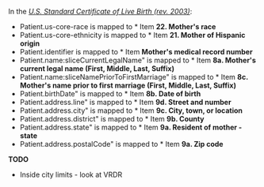 In the *[U.S. Standard Certificate of Live Birth (rev. 2003)](https://www.cdc.gov/nchs/data/dvs/birth11-03final-ACC.pdf)*:
* Patient.us-core-race is mapped to * Item **22. Mother's race**
* Patient.us-core-ethnicity is mapped to * Item **21. Mother of Hispanic origin**
* Patient.identifier is mapped to * Item **Mother's medical record number**
* Patient.name:sliceCurrentLegalName" is mapped to * Item **8a. Mother's current legal name (First, Middle, Last, Suffix)**
* Patient.name:sliceNamePriorToFirstMarriage" is mapped to * Item **8c. Mother's name prior to first marriage (First, Middle, Last, Suffix)**
* Patient.birthDate" is mapped to * Item **8b. Date of birth**
* Patient.address.line" is mapped to * Item **9d. Street and number**
* Patient.address.city" is mapped to * Item **9c. City, town, or location**
* Patient.address.district" is mapped to * Item **9b. County**
* Patient.address.state" is mapped to * Item **9a. Resident of mother - state**
* Patient.address.postalCode" is mapped to * Item **9a. Zip code**

**TODO**

* Inside city limits - look at VRDR